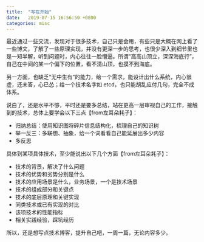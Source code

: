 ```yaml
---
title:  "写在开始"
date:   2019-07-15 16:56:50 +0800
categories: misc
---
```


最近通过一些交流，发现对于很多技术，自己只是会用，有些只是大概在网上看了一些博文，了解了一些原理实现，并没有更深一步的思考，也很少深入到细节里也是一知半解，听到问题时，内心往往一脸懵逼。所谓“高高山顶立，深深海底行”，自己在中间的某一个偏下的位置，看不清山顶，也摸不到海底。

另一方面，也缺乏“无中生有”的能力，给一个需求，能设计出什么系统，内心很虚，还未答，心已怂；给一个技术名字如 etcd，也只能胡乱应付几句，完全不成体系。

说白了，还是水平不够，平时还是要多总结，站在更高一层审视自己的工作，接触到的技术，总体上要学会以下三点【from左耳朵耗子】：
- 归纳总结：使用知识图将碎片信息结构化，梳理自己的知识树
- 举一反三：多联想、抽象，给一个词看看自己能延展出多少内容
- 多反思

具体到某项具体技术，至少能说出以下几个方面【from左耳朵耗子】：
- 技术的背景，解决了什么问题
- 技术的优势和劣势分别是什么
- 技术的应用场景是什么，业务场景，一个是技术场景
- 技术的组成部分和关键点
- 技术的底层原理和关键实现
- 同类技术或已有实现的对比
- 该项技术的性能指标
- 相关实践经验，踩坑经历

所以，还是想写点技术博客，提升自己吧，一周一篇，无论内容多少。
